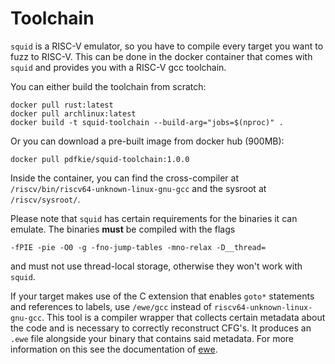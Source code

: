 # Toolchain

`squid` is a RISC-V emulator, so you have to compile every target you want to fuzz to RISC-V.
This can be done in the docker container that comes with `squid` and provides you with a RISC-V gcc toolchain.

You can either build the toolchain from scratch:
```
docker pull rust:latest
docker pull archlinux:latest
docker build -t squid-toolchain --build-arg="jobs=$(nproc)" .
```

Or you can download a pre-built image from docker hub (900MB):
```
docker pull pdfkie/squid-toolchain:1.0.0
```

Inside the container, you can find the cross-compiler at `/riscv/bin/riscv64-unknown-linux-gnu-gcc` and the sysroot at
`/riscv/sysroot/`.

Please note that `squid` has certain requirements for the binaries it can emulate.
The binaries __must__ be compiled with the flags
```
-fPIE -pie -O0 -g -fno-jump-tables -mno-relax -D__thread=
```
and must not use thread-local storage, otherwise they won't work with `squid`.

If your target makes use of the C extension that enables `goto*` statements and references to labels,
use `/ewe/gcc` instead of `riscv64-unknown-linux-gnu-gcc`.
This tool is a compiler wrapper that collects certain metadata about the code and is necessary to
correctly reconstruct CFG's. It produces an `.ewe` file alongside your binary that contains said metadata.
For more information on this see the documentation of [ewe](../ewe).

